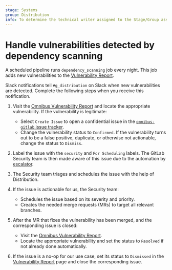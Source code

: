 ```yaml
---
stage: Systems
group: Distribution
info: To determine the technical writer assigned to the Stage/Group associated with this page, see https://about.gitlab.com/handbook/product/ux/technical-writing/#assignments
---
```


# Handle vulnerabilities detected by dependency scanning

A scheduled pipeline runs `dependency_scanning` job every night. This job adds new
vulnerabilities to the
[Vulnerability Report](https://gitlab.com/gitlab-org/omnibus-gitlab/-/security/vulnerability_report/).

Slack notifications tell `#g_distribution` on Slack when new
vulnerabilities are detected. Complete the following steps when you receive this notification.

1. Visit the [Omnibus Vulnerability Report](https://gitlab.com/gitlab-org/omnibus-gitlab/-/security/vulnerability_report)
   and locate the appropriate vulnerability. If the vulnerability is legitimate:

   - Select `Create Issue` to open a confidential issue in the
   [`omnibus-gitlab` issue tracker](https://gitlab.com/gitlab-org/omnibus-gitlab/issues/).
   - Change the vulnerability status to `Confirmed`. If the vulnerability turns
   out to be a false positive, duplicate, or otherwise not actionable, change the
   status to `Dismiss`.

1. Label the issue with the `security` and `For Scheduling` labels. The GitLab
   Security team is then made aware of this issue due to the automation by
   [escalator](https://gitlab.com/gitlab-com/gl-security/automation/escalator).

1. The Security team triages and schedules the issue with the help of Distribution.

1. If the issue is actionable for us, the Security team:

   - Schedules the issue based on its severity and priority.
   - Creates the needed merge requests (MRs) to target all relevant branches.

1. After the MR that fixes the vulnerability has been merged, and the corresponding
   issue is closed:

   - Visit the [Omnibus Vulnerability Report](https://gitlab.com/gitlab-org/omnibus-gitlab/-/security/vulnerability_report).
   - Locate the appropriate vulnerability and set the status to `Resolved` if not
   already done automatically.

1. If the issue is a no-op for our use case, set its status to `Dismissed` in the
   [Vulnerability Report](https://gitlab.com/gitlab-org/omnibus-gitlab/-/security/vulnerability_report)
   page and close the corresponding issue.

